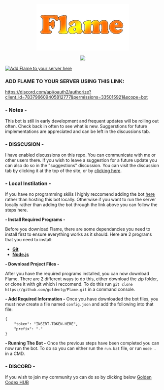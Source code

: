 <p align="center">
<img src=".github/Flame.png" width="300" alt="Flame">
</p>

<p align="center">
    <a href="https://github.com/goldentg/Flame"><img src="https://cdn.rawgit.com/feross/standard/master/badge.svg"></a>
  <br>
</p>

[![Add Flame to your server here](https://img.shields.io/badge/Bot-Add%20Flame-brightgreen)](https://discord.com/api/oauth2/authorize?client_id=783796609405812777&permissions=335015921&scope=bot)

### ADD FLAME TO YOUR SERVER USING THIS LINK: 
https://discord.com/api/oauth2/authorize?client_id=783796609405812777&permissions=335015921&scope=bot

### - Notes -
This bot is still in early development and frequent updates will be rolling out often. Check back in often to see what is new. Suggerstions for future implementations are appreciated and can be left in the discussions tab.

### - DISSCUSION - 
I have enabled discussions on this repo. You can communicate with me or other users there. If you wish to leave a suggestion for a future update you can also do so in the "suggestions" discussion. You can visit the discussion tab by clicking it at the top of the site, or by [clicking here](https://github.com/goldentg/Flame/discussions).


### - Local Instilation - 
 If you have no programming skills I highly reccomend adding the bot [here](https://discord.com/api/oauth2/authorize?client_id=783796609405812777&permissions=335015921&scope=bot) rather than hosting this bot locally. Otherwise if you want to run the server locally rather than adding the bot through the link above you can follow the steps here. 

**- Install Required Programs -**

Before you download Flame, there are some dependancies you need to install first to ensure everything works as it should. Here are 2 programs that you need to install: 

- [**Git**](https://git-scm.com/downloads)
- [**Node.js**](https://nodejs.org/en/download/current/)

**- Download Project Files -**

After you have the required programs installed,  you can now download Flame. There are 2 different ways to do this, either download the zip folder, or clone it with git which i reccomend. To do this run `git clone https://github.com/goldentg/Flame.git` in a command console. 

**- Add Required Information -**
Once you have downloaded the bot files, you must now create a file named `config.json` and add the following into that file: 
```
{
    "token": "INSERT-TOKEN-HERE",
    "prefix": "-"
}
```
**- Running The Bot -**
Once the previous steps have been completed you can now run the bot. 
To do so you can either run the `run.bat` file, or run `node .` in a CMD.



### - DISCORD - 
If you wish to join my community yo can do so by clicking below
[Golden Codex HUB](https://discord.gg/GZ3xSkd)


